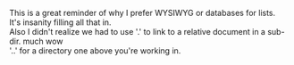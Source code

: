 This is a great reminder of why I prefer WYSIWYG or databases for lists. <br />
It's insanity filling all that in.<br />
Also I didn't realize we had to use '.' to link to a relative document in a sub-dir. much wow <br />
'..' for a directory one above you're working in.

